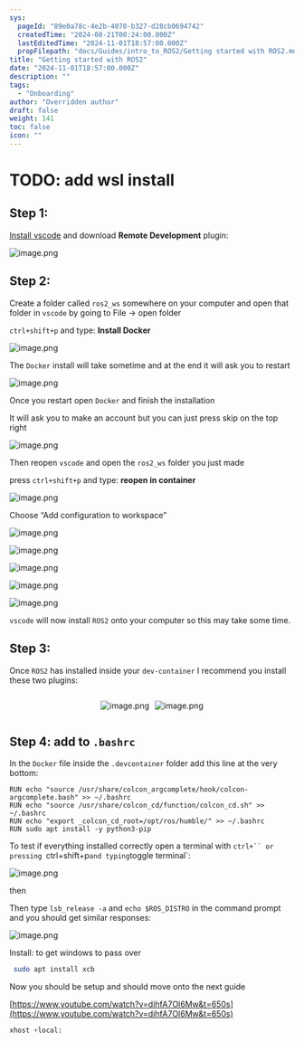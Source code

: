 ```yaml
---
sys:
  pageId: "89e0a78c-4e2b-4070-b327-d28cb0694742"
  createdTime: "2024-08-21T00:24:00.000Z"
  lastEditedTime: "2024-11-01T18:57:00.000Z"
  propFilepath: "docs/Guides/intro_to_ROS2/Getting started with ROS2.md"
title: "Getting started with ROS2"
date: "2024-11-01T18:57:00.000Z"
description: ""
tags:
  - "Onboarding"
author: "Overridden author"
draft: false
weight: 141
toc: false
icon: ""
---
```


# TODO: add wsl install

## Step 1:

[Install vscode](https://code.visualstudio.com/download) and download **Remote Development** plugin:

![image.png](https://prod-files-secure.s3.us-west-2.amazonaws.com/d518164a-d88e-44d1-a4ee-3adb3bd8bce0/efb52993-1881-4a40-b95e-6f020334f022/image.png?X-Amz-Algorithm=AWS4-HMAC-SHA256&X-Amz-Content-Sha256=UNSIGNED-PAYLOAD&X-Amz-Credential=ASIAZI2LB466QL2C7X3R%2F20250415%2Fus-west-2%2Fs3%2Faws4_request&X-Amz-Date=20250415T081225Z&X-Amz-Expires=3600&X-Amz-Security-Token=IQoJb3JpZ2luX2VjEKD%2F%2F%2F%2F%2F%2F%2F%2F%2F%2FwEaCXVzLXdlc3QtMiJGMEQCIEpuar2yrxCO6mvdm%2BBo%2FNLDZte5T0pg%2FOxfpncDYew2AiBl4DStPAR0JjipdXPxwXWvDqBFjKy5z%2FN1ou4hZeo59Sr%2FAwgpEAAaDDYzNzQyMzE4MzgwNSIM56MKrgxmFFemnpk0KtwDc%2BLfJo3FhlgflCe1deRjwepPcnWmHwRBJevRcKbTA8weikNhlMcPOVFXd3TbduO5tkl%2FXaKfzIkfkvJxOOwEcySj%2F%2B9NU6R6vIaRat%2BWHMIyqkKGy5lUf4LD4S%2Bp2C5emIK4x51%2BO79eAcA8pD68oFo6D4p3JDMg77mGc0V4VFaKRu4LLRD4Jxlc8%2B9QIyIP8K%2Bm8GA5n%2B8uaYV2kja64QbNCUsZ4Db0nyxSZM3b%2Fe1E0fdb90YLfBMjtwoxFdECcsEDgpOrJ%2FsY2Bv%2FBB7GtPf7S8Cu4lM%2Bxrd945OL4kTFU%2FgtiLtP9jtkrrAJHUdNv6m%2FWMdD9LnefkKpHV5ObSEyHmFy6c6njwF6NVqYhU7sTRIncKa899iUx%2FnqMNmMFjbdwBi7z9HFLfcP5M%2Bik2KslBlZvJ8YtR8Om5nRteEX5BmvczyAN6x4JLAnNd4T1Tf6jdYqPbYj23CUkjJL9ocY3eVjiVnXVHakRKv2%2F%2BZmU6LCoY3k%2FUysjs54dhG%2BysypOhW%2B%2FwrXx6Gh5OhjdE6cJXZNTcG6aDFWR3piwEhyS1ZaUFGEDYPQs4N6u9tb4nKIBwmiRW%2BMtTgOEnsHgS6j6Q6nUIlMsWyte4kwTv%2BAYm4ZR55SBxBpT5gwgpv4vwY6pgEVofvUUFSRbXaWAkhu1zMc3HsmGAEhYQtf38NhthPJEuVZ1IQlnwbO6q2uTrBZFQipb3hTzHSngAvwuSbt7473HxUzJ6S5QymL%2FlhKG9sHAGO2hl06%2BO4%2Bwhydh2hRZLjLxOPkpWdoSBayNeZjooOjziWVFRi1n%2FA4P2lwPXvZSaw9Ohfbv8lEePmXADa8XgPVoy0XsNcvxfYD1D5m0ZpElhQHYNfD&X-Amz-Signature=06aa4b1940c4e53c1eb5aa91e384aa57f8739132d8fd161ee7692eb9d9e296ca&X-Amz-SignedHeaders=host&x-id=GetObject)

## Step 2:

Create a folder called `ros2_ws` somewhere on your computer and open that folder in `vscode` by going to File → open folder 

`ctrl+shift+p` and type: **Install Docker**

![image.png](https://prod-files-secure.s3.us-west-2.amazonaws.com/d518164a-d88e-44d1-a4ee-3adb3bd8bce0/2269dc0e-1cd5-47ff-bceb-c04ad9b2eab0/image.png?X-Amz-Algorithm=AWS4-HMAC-SHA256&X-Amz-Content-Sha256=UNSIGNED-PAYLOAD&X-Amz-Credential=ASIAZI2LB466QL2C7X3R%2F20250415%2Fus-west-2%2Fs3%2Faws4_request&X-Amz-Date=20250415T081225Z&X-Amz-Expires=3600&X-Amz-Security-Token=IQoJb3JpZ2luX2VjEKD%2F%2F%2F%2F%2F%2F%2F%2F%2F%2FwEaCXVzLXdlc3QtMiJGMEQCIEpuar2yrxCO6mvdm%2BBo%2FNLDZte5T0pg%2FOxfpncDYew2AiBl4DStPAR0JjipdXPxwXWvDqBFjKy5z%2FN1ou4hZeo59Sr%2FAwgpEAAaDDYzNzQyMzE4MzgwNSIM56MKrgxmFFemnpk0KtwDc%2BLfJo3FhlgflCe1deRjwepPcnWmHwRBJevRcKbTA8weikNhlMcPOVFXd3TbduO5tkl%2FXaKfzIkfkvJxOOwEcySj%2F%2B9NU6R6vIaRat%2BWHMIyqkKGy5lUf4LD4S%2Bp2C5emIK4x51%2BO79eAcA8pD68oFo6D4p3JDMg77mGc0V4VFaKRu4LLRD4Jxlc8%2B9QIyIP8K%2Bm8GA5n%2B8uaYV2kja64QbNCUsZ4Db0nyxSZM3b%2Fe1E0fdb90YLfBMjtwoxFdECcsEDgpOrJ%2FsY2Bv%2FBB7GtPf7S8Cu4lM%2Bxrd945OL4kTFU%2FgtiLtP9jtkrrAJHUdNv6m%2FWMdD9LnefkKpHV5ObSEyHmFy6c6njwF6NVqYhU7sTRIncKa899iUx%2FnqMNmMFjbdwBi7z9HFLfcP5M%2Bik2KslBlZvJ8YtR8Om5nRteEX5BmvczyAN6x4JLAnNd4T1Tf6jdYqPbYj23CUkjJL9ocY3eVjiVnXVHakRKv2%2F%2BZmU6LCoY3k%2FUysjs54dhG%2BysypOhW%2B%2FwrXx6Gh5OhjdE6cJXZNTcG6aDFWR3piwEhyS1ZaUFGEDYPQs4N6u9tb4nKIBwmiRW%2BMtTgOEnsHgS6j6Q6nUIlMsWyte4kwTv%2BAYm4ZR55SBxBpT5gwgpv4vwY6pgEVofvUUFSRbXaWAkhu1zMc3HsmGAEhYQtf38NhthPJEuVZ1IQlnwbO6q2uTrBZFQipb3hTzHSngAvwuSbt7473HxUzJ6S5QymL%2FlhKG9sHAGO2hl06%2BO4%2Bwhydh2hRZLjLxOPkpWdoSBayNeZjooOjziWVFRi1n%2FA4P2lwPXvZSaw9Ohfbv8lEePmXADa8XgPVoy0XsNcvxfYD1D5m0ZpElhQHYNfD&X-Amz-Signature=dd58cf0be922d5c60b56d0f6ea14b3e3fa3fe10f599d9108b098d5e8594014cf&X-Amz-SignedHeaders=host&x-id=GetObject)

The `Docker` install will take sometime and at the end it will ask you to restart

![image.png](https://prod-files-secure.s3.us-west-2.amazonaws.com/d518164a-d88e-44d1-a4ee-3adb3bd8bce0/ed233f78-be33-4b1f-b89c-9c346c0e961e/image.png?X-Amz-Algorithm=AWS4-HMAC-SHA256&X-Amz-Content-Sha256=UNSIGNED-PAYLOAD&X-Amz-Credential=ASIAZI2LB466QL2C7X3R%2F20250415%2Fus-west-2%2Fs3%2Faws4_request&X-Amz-Date=20250415T081225Z&X-Amz-Expires=3600&X-Amz-Security-Token=IQoJb3JpZ2luX2VjEKD%2F%2F%2F%2F%2F%2F%2F%2F%2F%2FwEaCXVzLXdlc3QtMiJGMEQCIEpuar2yrxCO6mvdm%2BBo%2FNLDZte5T0pg%2FOxfpncDYew2AiBl4DStPAR0JjipdXPxwXWvDqBFjKy5z%2FN1ou4hZeo59Sr%2FAwgpEAAaDDYzNzQyMzE4MzgwNSIM56MKrgxmFFemnpk0KtwDc%2BLfJo3FhlgflCe1deRjwepPcnWmHwRBJevRcKbTA8weikNhlMcPOVFXd3TbduO5tkl%2FXaKfzIkfkvJxOOwEcySj%2F%2B9NU6R6vIaRat%2BWHMIyqkKGy5lUf4LD4S%2Bp2C5emIK4x51%2BO79eAcA8pD68oFo6D4p3JDMg77mGc0V4VFaKRu4LLRD4Jxlc8%2B9QIyIP8K%2Bm8GA5n%2B8uaYV2kja64QbNCUsZ4Db0nyxSZM3b%2Fe1E0fdb90YLfBMjtwoxFdECcsEDgpOrJ%2FsY2Bv%2FBB7GtPf7S8Cu4lM%2Bxrd945OL4kTFU%2FgtiLtP9jtkrrAJHUdNv6m%2FWMdD9LnefkKpHV5ObSEyHmFy6c6njwF6NVqYhU7sTRIncKa899iUx%2FnqMNmMFjbdwBi7z9HFLfcP5M%2Bik2KslBlZvJ8YtR8Om5nRteEX5BmvczyAN6x4JLAnNd4T1Tf6jdYqPbYj23CUkjJL9ocY3eVjiVnXVHakRKv2%2F%2BZmU6LCoY3k%2FUysjs54dhG%2BysypOhW%2B%2FwrXx6Gh5OhjdE6cJXZNTcG6aDFWR3piwEhyS1ZaUFGEDYPQs4N6u9tb4nKIBwmiRW%2BMtTgOEnsHgS6j6Q6nUIlMsWyte4kwTv%2BAYm4ZR55SBxBpT5gwgpv4vwY6pgEVofvUUFSRbXaWAkhu1zMc3HsmGAEhYQtf38NhthPJEuVZ1IQlnwbO6q2uTrBZFQipb3hTzHSngAvwuSbt7473HxUzJ6S5QymL%2FlhKG9sHAGO2hl06%2BO4%2Bwhydh2hRZLjLxOPkpWdoSBayNeZjooOjziWVFRi1n%2FA4P2lwPXvZSaw9Ohfbv8lEePmXADa8XgPVoy0XsNcvxfYD1D5m0ZpElhQHYNfD&X-Amz-Signature=9ea638bbf15dc98ca9778e8ddd652adc6b3fa7ccb14a9d4d19fd0ccb1434193e&X-Amz-SignedHeaders=host&x-id=GetObject)

Once you restart open `Docker` and finish the installation

It will ask you to make an account but you can just press skip on the top right

![image.png](https://prod-files-secure.s3.us-west-2.amazonaws.com/d518164a-d88e-44d1-a4ee-3adb3bd8bce0/21010ad9-1659-4fd9-9f59-9932a09b2a3d/image.png?X-Amz-Algorithm=AWS4-HMAC-SHA256&X-Amz-Content-Sha256=UNSIGNED-PAYLOAD&X-Amz-Credential=ASIAZI2LB466QL2C7X3R%2F20250415%2Fus-west-2%2Fs3%2Faws4_request&X-Amz-Date=20250415T081225Z&X-Amz-Expires=3600&X-Amz-Security-Token=IQoJb3JpZ2luX2VjEKD%2F%2F%2F%2F%2F%2F%2F%2F%2F%2FwEaCXVzLXdlc3QtMiJGMEQCIEpuar2yrxCO6mvdm%2BBo%2FNLDZte5T0pg%2FOxfpncDYew2AiBl4DStPAR0JjipdXPxwXWvDqBFjKy5z%2FN1ou4hZeo59Sr%2FAwgpEAAaDDYzNzQyMzE4MzgwNSIM56MKrgxmFFemnpk0KtwDc%2BLfJo3FhlgflCe1deRjwepPcnWmHwRBJevRcKbTA8weikNhlMcPOVFXd3TbduO5tkl%2FXaKfzIkfkvJxOOwEcySj%2F%2B9NU6R6vIaRat%2BWHMIyqkKGy5lUf4LD4S%2Bp2C5emIK4x51%2BO79eAcA8pD68oFo6D4p3JDMg77mGc0V4VFaKRu4LLRD4Jxlc8%2B9QIyIP8K%2Bm8GA5n%2B8uaYV2kja64QbNCUsZ4Db0nyxSZM3b%2Fe1E0fdb90YLfBMjtwoxFdECcsEDgpOrJ%2FsY2Bv%2FBB7GtPf7S8Cu4lM%2Bxrd945OL4kTFU%2FgtiLtP9jtkrrAJHUdNv6m%2FWMdD9LnefkKpHV5ObSEyHmFy6c6njwF6NVqYhU7sTRIncKa899iUx%2FnqMNmMFjbdwBi7z9HFLfcP5M%2Bik2KslBlZvJ8YtR8Om5nRteEX5BmvczyAN6x4JLAnNd4T1Tf6jdYqPbYj23CUkjJL9ocY3eVjiVnXVHakRKv2%2F%2BZmU6LCoY3k%2FUysjs54dhG%2BysypOhW%2B%2FwrXx6Gh5OhjdE6cJXZNTcG6aDFWR3piwEhyS1ZaUFGEDYPQs4N6u9tb4nKIBwmiRW%2BMtTgOEnsHgS6j6Q6nUIlMsWyte4kwTv%2BAYm4ZR55SBxBpT5gwgpv4vwY6pgEVofvUUFSRbXaWAkhu1zMc3HsmGAEhYQtf38NhthPJEuVZ1IQlnwbO6q2uTrBZFQipb3hTzHSngAvwuSbt7473HxUzJ6S5QymL%2FlhKG9sHAGO2hl06%2BO4%2Bwhydh2hRZLjLxOPkpWdoSBayNeZjooOjziWVFRi1n%2FA4P2lwPXvZSaw9Ohfbv8lEePmXADa8XgPVoy0XsNcvxfYD1D5m0ZpElhQHYNfD&X-Amz-Signature=05eee57aed47a756fa0f33d61a7cf0126e93d66c2443963e3aa1505483c166a2&X-Amz-SignedHeaders=host&x-id=GetObject)

Then reopen `vscode` and open the `ros2_ws` folder you just made

press `ctrl+shift+p` and type: **reopen in container**

![image.png](https://prod-files-secure.s3.us-west-2.amazonaws.com/d518164a-d88e-44d1-a4ee-3adb3bd8bce0/4e93b8c2-41ad-488c-8095-c74205196118/image.png?X-Amz-Algorithm=AWS4-HMAC-SHA256&X-Amz-Content-Sha256=UNSIGNED-PAYLOAD&X-Amz-Credential=ASIAZI2LB466QL2C7X3R%2F20250415%2Fus-west-2%2Fs3%2Faws4_request&X-Amz-Date=20250415T081225Z&X-Amz-Expires=3600&X-Amz-Security-Token=IQoJb3JpZ2luX2VjEKD%2F%2F%2F%2F%2F%2F%2F%2F%2F%2FwEaCXVzLXdlc3QtMiJGMEQCIEpuar2yrxCO6mvdm%2BBo%2FNLDZte5T0pg%2FOxfpncDYew2AiBl4DStPAR0JjipdXPxwXWvDqBFjKy5z%2FN1ou4hZeo59Sr%2FAwgpEAAaDDYzNzQyMzE4MzgwNSIM56MKrgxmFFemnpk0KtwDc%2BLfJo3FhlgflCe1deRjwepPcnWmHwRBJevRcKbTA8weikNhlMcPOVFXd3TbduO5tkl%2FXaKfzIkfkvJxOOwEcySj%2F%2B9NU6R6vIaRat%2BWHMIyqkKGy5lUf4LD4S%2Bp2C5emIK4x51%2BO79eAcA8pD68oFo6D4p3JDMg77mGc0V4VFaKRu4LLRD4Jxlc8%2B9QIyIP8K%2Bm8GA5n%2B8uaYV2kja64QbNCUsZ4Db0nyxSZM3b%2Fe1E0fdb90YLfBMjtwoxFdECcsEDgpOrJ%2FsY2Bv%2FBB7GtPf7S8Cu4lM%2Bxrd945OL4kTFU%2FgtiLtP9jtkrrAJHUdNv6m%2FWMdD9LnefkKpHV5ObSEyHmFy6c6njwF6NVqYhU7sTRIncKa899iUx%2FnqMNmMFjbdwBi7z9HFLfcP5M%2Bik2KslBlZvJ8YtR8Om5nRteEX5BmvczyAN6x4JLAnNd4T1Tf6jdYqPbYj23CUkjJL9ocY3eVjiVnXVHakRKv2%2F%2BZmU6LCoY3k%2FUysjs54dhG%2BysypOhW%2B%2FwrXx6Gh5OhjdE6cJXZNTcG6aDFWR3piwEhyS1ZaUFGEDYPQs4N6u9tb4nKIBwmiRW%2BMtTgOEnsHgS6j6Q6nUIlMsWyte4kwTv%2BAYm4ZR55SBxBpT5gwgpv4vwY6pgEVofvUUFSRbXaWAkhu1zMc3HsmGAEhYQtf38NhthPJEuVZ1IQlnwbO6q2uTrBZFQipb3hTzHSngAvwuSbt7473HxUzJ6S5QymL%2FlhKG9sHAGO2hl06%2BO4%2Bwhydh2hRZLjLxOPkpWdoSBayNeZjooOjziWVFRi1n%2FA4P2lwPXvZSaw9Ohfbv8lEePmXADa8XgPVoy0XsNcvxfYD1D5m0ZpElhQHYNfD&X-Amz-Signature=230556b728f74250d286be2ffc8880c4c6ed839e2d301a44520ef384094f8e7d&X-Amz-SignedHeaders=host&x-id=GetObject)

Choose “Add configuration to workspace”

![image.png](https://prod-files-secure.s3.us-west-2.amazonaws.com/d518164a-d88e-44d1-a4ee-3adb3bd8bce0/9560b282-5060-4989-ba37-97e7b2c22476/image.png?X-Amz-Algorithm=AWS4-HMAC-SHA256&X-Amz-Content-Sha256=UNSIGNED-PAYLOAD&X-Amz-Credential=ASIAZI2LB466QL2C7X3R%2F20250415%2Fus-west-2%2Fs3%2Faws4_request&X-Amz-Date=20250415T081225Z&X-Amz-Expires=3600&X-Amz-Security-Token=IQoJb3JpZ2luX2VjEKD%2F%2F%2F%2F%2F%2F%2F%2F%2F%2FwEaCXVzLXdlc3QtMiJGMEQCIEpuar2yrxCO6mvdm%2BBo%2FNLDZte5T0pg%2FOxfpncDYew2AiBl4DStPAR0JjipdXPxwXWvDqBFjKy5z%2FN1ou4hZeo59Sr%2FAwgpEAAaDDYzNzQyMzE4MzgwNSIM56MKrgxmFFemnpk0KtwDc%2BLfJo3FhlgflCe1deRjwepPcnWmHwRBJevRcKbTA8weikNhlMcPOVFXd3TbduO5tkl%2FXaKfzIkfkvJxOOwEcySj%2F%2B9NU6R6vIaRat%2BWHMIyqkKGy5lUf4LD4S%2Bp2C5emIK4x51%2BO79eAcA8pD68oFo6D4p3JDMg77mGc0V4VFaKRu4LLRD4Jxlc8%2B9QIyIP8K%2Bm8GA5n%2B8uaYV2kja64QbNCUsZ4Db0nyxSZM3b%2Fe1E0fdb90YLfBMjtwoxFdECcsEDgpOrJ%2FsY2Bv%2FBB7GtPf7S8Cu4lM%2Bxrd945OL4kTFU%2FgtiLtP9jtkrrAJHUdNv6m%2FWMdD9LnefkKpHV5ObSEyHmFy6c6njwF6NVqYhU7sTRIncKa899iUx%2FnqMNmMFjbdwBi7z9HFLfcP5M%2Bik2KslBlZvJ8YtR8Om5nRteEX5BmvczyAN6x4JLAnNd4T1Tf6jdYqPbYj23CUkjJL9ocY3eVjiVnXVHakRKv2%2F%2BZmU6LCoY3k%2FUysjs54dhG%2BysypOhW%2B%2FwrXx6Gh5OhjdE6cJXZNTcG6aDFWR3piwEhyS1ZaUFGEDYPQs4N6u9tb4nKIBwmiRW%2BMtTgOEnsHgS6j6Q6nUIlMsWyte4kwTv%2BAYm4ZR55SBxBpT5gwgpv4vwY6pgEVofvUUFSRbXaWAkhu1zMc3HsmGAEhYQtf38NhthPJEuVZ1IQlnwbO6q2uTrBZFQipb3hTzHSngAvwuSbt7473HxUzJ6S5QymL%2FlhKG9sHAGO2hl06%2BO4%2Bwhydh2hRZLjLxOPkpWdoSBayNeZjooOjziWVFRi1n%2FA4P2lwPXvZSaw9Ohfbv8lEePmXADa8XgPVoy0XsNcvxfYD1D5m0ZpElhQHYNfD&X-Amz-Signature=4d36a395ca61b6561b53077a6c7e175fec4ed5c58a78f9b56db393549415e249&X-Amz-SignedHeaders=host&x-id=GetObject)

![image.png](https://prod-files-secure.s3.us-west-2.amazonaws.com/d518164a-d88e-44d1-a4ee-3adb3bd8bce0/2ee63f81-886b-48e8-a553-dc6e5eac99e4/image.png?X-Amz-Algorithm=AWS4-HMAC-SHA256&X-Amz-Content-Sha256=UNSIGNED-PAYLOAD&X-Amz-Credential=ASIAZI2LB466QL2C7X3R%2F20250415%2Fus-west-2%2Fs3%2Faws4_request&X-Amz-Date=20250415T081225Z&X-Amz-Expires=3600&X-Amz-Security-Token=IQoJb3JpZ2luX2VjEKD%2F%2F%2F%2F%2F%2F%2F%2F%2F%2FwEaCXVzLXdlc3QtMiJGMEQCIEpuar2yrxCO6mvdm%2BBo%2FNLDZte5T0pg%2FOxfpncDYew2AiBl4DStPAR0JjipdXPxwXWvDqBFjKy5z%2FN1ou4hZeo59Sr%2FAwgpEAAaDDYzNzQyMzE4MzgwNSIM56MKrgxmFFemnpk0KtwDc%2BLfJo3FhlgflCe1deRjwepPcnWmHwRBJevRcKbTA8weikNhlMcPOVFXd3TbduO5tkl%2FXaKfzIkfkvJxOOwEcySj%2F%2B9NU6R6vIaRat%2BWHMIyqkKGy5lUf4LD4S%2Bp2C5emIK4x51%2BO79eAcA8pD68oFo6D4p3JDMg77mGc0V4VFaKRu4LLRD4Jxlc8%2B9QIyIP8K%2Bm8GA5n%2B8uaYV2kja64QbNCUsZ4Db0nyxSZM3b%2Fe1E0fdb90YLfBMjtwoxFdECcsEDgpOrJ%2FsY2Bv%2FBB7GtPf7S8Cu4lM%2Bxrd945OL4kTFU%2FgtiLtP9jtkrrAJHUdNv6m%2FWMdD9LnefkKpHV5ObSEyHmFy6c6njwF6NVqYhU7sTRIncKa899iUx%2FnqMNmMFjbdwBi7z9HFLfcP5M%2Bik2KslBlZvJ8YtR8Om5nRteEX5BmvczyAN6x4JLAnNd4T1Tf6jdYqPbYj23CUkjJL9ocY3eVjiVnXVHakRKv2%2F%2BZmU6LCoY3k%2FUysjs54dhG%2BysypOhW%2B%2FwrXx6Gh5OhjdE6cJXZNTcG6aDFWR3piwEhyS1ZaUFGEDYPQs4N6u9tb4nKIBwmiRW%2BMtTgOEnsHgS6j6Q6nUIlMsWyte4kwTv%2BAYm4ZR55SBxBpT5gwgpv4vwY6pgEVofvUUFSRbXaWAkhu1zMc3HsmGAEhYQtf38NhthPJEuVZ1IQlnwbO6q2uTrBZFQipb3hTzHSngAvwuSbt7473HxUzJ6S5QymL%2FlhKG9sHAGO2hl06%2BO4%2Bwhydh2hRZLjLxOPkpWdoSBayNeZjooOjziWVFRi1n%2FA4P2lwPXvZSaw9Ohfbv8lEePmXADa8XgPVoy0XsNcvxfYD1D5m0ZpElhQHYNfD&X-Amz-Signature=709164a4d558f46a691cb97d2f5c5441daf045ce00e6385ab2fe1cdce3cc4397&X-Amz-SignedHeaders=host&x-id=GetObject)

![image.png](https://prod-files-secure.s3.us-west-2.amazonaws.com/d518164a-d88e-44d1-a4ee-3adb3bd8bce0/ae1580b2-b048-407e-aed9-b584224a7a04/image.png?X-Amz-Algorithm=AWS4-HMAC-SHA256&X-Amz-Content-Sha256=UNSIGNED-PAYLOAD&X-Amz-Credential=ASIAZI2LB466QL2C7X3R%2F20250415%2Fus-west-2%2Fs3%2Faws4_request&X-Amz-Date=20250415T081225Z&X-Amz-Expires=3600&X-Amz-Security-Token=IQoJb3JpZ2luX2VjEKD%2F%2F%2F%2F%2F%2F%2F%2F%2F%2FwEaCXVzLXdlc3QtMiJGMEQCIEpuar2yrxCO6mvdm%2BBo%2FNLDZte5T0pg%2FOxfpncDYew2AiBl4DStPAR0JjipdXPxwXWvDqBFjKy5z%2FN1ou4hZeo59Sr%2FAwgpEAAaDDYzNzQyMzE4MzgwNSIM56MKrgxmFFemnpk0KtwDc%2BLfJo3FhlgflCe1deRjwepPcnWmHwRBJevRcKbTA8weikNhlMcPOVFXd3TbduO5tkl%2FXaKfzIkfkvJxOOwEcySj%2F%2B9NU6R6vIaRat%2BWHMIyqkKGy5lUf4LD4S%2Bp2C5emIK4x51%2BO79eAcA8pD68oFo6D4p3JDMg77mGc0V4VFaKRu4LLRD4Jxlc8%2B9QIyIP8K%2Bm8GA5n%2B8uaYV2kja64QbNCUsZ4Db0nyxSZM3b%2Fe1E0fdb90YLfBMjtwoxFdECcsEDgpOrJ%2FsY2Bv%2FBB7GtPf7S8Cu4lM%2Bxrd945OL4kTFU%2FgtiLtP9jtkrrAJHUdNv6m%2FWMdD9LnefkKpHV5ObSEyHmFy6c6njwF6NVqYhU7sTRIncKa899iUx%2FnqMNmMFjbdwBi7z9HFLfcP5M%2Bik2KslBlZvJ8YtR8Om5nRteEX5BmvczyAN6x4JLAnNd4T1Tf6jdYqPbYj23CUkjJL9ocY3eVjiVnXVHakRKv2%2F%2BZmU6LCoY3k%2FUysjs54dhG%2BysypOhW%2B%2FwrXx6Gh5OhjdE6cJXZNTcG6aDFWR3piwEhyS1ZaUFGEDYPQs4N6u9tb4nKIBwmiRW%2BMtTgOEnsHgS6j6Q6nUIlMsWyte4kwTv%2BAYm4ZR55SBxBpT5gwgpv4vwY6pgEVofvUUFSRbXaWAkhu1zMc3HsmGAEhYQtf38NhthPJEuVZ1IQlnwbO6q2uTrBZFQipb3hTzHSngAvwuSbt7473HxUzJ6S5QymL%2FlhKG9sHAGO2hl06%2BO4%2Bwhydh2hRZLjLxOPkpWdoSBayNeZjooOjziWVFRi1n%2FA4P2lwPXvZSaw9Ohfbv8lEePmXADa8XgPVoy0XsNcvxfYD1D5m0ZpElhQHYNfD&X-Amz-Signature=6baaf8f633139cf331ce8b7abbf3489a55ab56dd400b4985367bcb0aa3ffb9e1&X-Amz-SignedHeaders=host&x-id=GetObject)

![image.png](https://prod-files-secure.s3.us-west-2.amazonaws.com/d518164a-d88e-44d1-a4ee-3adb3bd8bce0/53255b28-f75e-430f-b9e3-c0ac8577e42b/image.png?X-Amz-Algorithm=AWS4-HMAC-SHA256&X-Amz-Content-Sha256=UNSIGNED-PAYLOAD&X-Amz-Credential=ASIAZI2LB466QL2C7X3R%2F20250415%2Fus-west-2%2Fs3%2Faws4_request&X-Amz-Date=20250415T081225Z&X-Amz-Expires=3600&X-Amz-Security-Token=IQoJb3JpZ2luX2VjEKD%2F%2F%2F%2F%2F%2F%2F%2F%2F%2FwEaCXVzLXdlc3QtMiJGMEQCIEpuar2yrxCO6mvdm%2BBo%2FNLDZte5T0pg%2FOxfpncDYew2AiBl4DStPAR0JjipdXPxwXWvDqBFjKy5z%2FN1ou4hZeo59Sr%2FAwgpEAAaDDYzNzQyMzE4MzgwNSIM56MKrgxmFFemnpk0KtwDc%2BLfJo3FhlgflCe1deRjwepPcnWmHwRBJevRcKbTA8weikNhlMcPOVFXd3TbduO5tkl%2FXaKfzIkfkvJxOOwEcySj%2F%2B9NU6R6vIaRat%2BWHMIyqkKGy5lUf4LD4S%2Bp2C5emIK4x51%2BO79eAcA8pD68oFo6D4p3JDMg77mGc0V4VFaKRu4LLRD4Jxlc8%2B9QIyIP8K%2Bm8GA5n%2B8uaYV2kja64QbNCUsZ4Db0nyxSZM3b%2Fe1E0fdb90YLfBMjtwoxFdECcsEDgpOrJ%2FsY2Bv%2FBB7GtPf7S8Cu4lM%2Bxrd945OL4kTFU%2FgtiLtP9jtkrrAJHUdNv6m%2FWMdD9LnefkKpHV5ObSEyHmFy6c6njwF6NVqYhU7sTRIncKa899iUx%2FnqMNmMFjbdwBi7z9HFLfcP5M%2Bik2KslBlZvJ8YtR8Om5nRteEX5BmvczyAN6x4JLAnNd4T1Tf6jdYqPbYj23CUkjJL9ocY3eVjiVnXVHakRKv2%2F%2BZmU6LCoY3k%2FUysjs54dhG%2BysypOhW%2B%2FwrXx6Gh5OhjdE6cJXZNTcG6aDFWR3piwEhyS1ZaUFGEDYPQs4N6u9tb4nKIBwmiRW%2BMtTgOEnsHgS6j6Q6nUIlMsWyte4kwTv%2BAYm4ZR55SBxBpT5gwgpv4vwY6pgEVofvUUFSRbXaWAkhu1zMc3HsmGAEhYQtf38NhthPJEuVZ1IQlnwbO6q2uTrBZFQipb3hTzHSngAvwuSbt7473HxUzJ6S5QymL%2FlhKG9sHAGO2hl06%2BO4%2Bwhydh2hRZLjLxOPkpWdoSBayNeZjooOjziWVFRi1n%2FA4P2lwPXvZSaw9Ohfbv8lEePmXADa8XgPVoy0XsNcvxfYD1D5m0ZpElhQHYNfD&X-Amz-Signature=ea1c15995527ed2dcfde0bd0c7baa16c7a186df7d91a98cc42c74726b103755d&X-Amz-SignedHeaders=host&x-id=GetObject)

![image.png](https://prod-files-secure.s3.us-west-2.amazonaws.com/d518164a-d88e-44d1-a4ee-3adb3bd8bce0/7c562767-5af9-4ffb-97d1-327bcdf4ee00/image.png?X-Amz-Algorithm=AWS4-HMAC-SHA256&X-Amz-Content-Sha256=UNSIGNED-PAYLOAD&X-Amz-Credential=ASIAZI2LB466QL2C7X3R%2F20250415%2Fus-west-2%2Fs3%2Faws4_request&X-Amz-Date=20250415T081225Z&X-Amz-Expires=3600&X-Amz-Security-Token=IQoJb3JpZ2luX2VjEKD%2F%2F%2F%2F%2F%2F%2F%2F%2F%2FwEaCXVzLXdlc3QtMiJGMEQCIEpuar2yrxCO6mvdm%2BBo%2FNLDZte5T0pg%2FOxfpncDYew2AiBl4DStPAR0JjipdXPxwXWvDqBFjKy5z%2FN1ou4hZeo59Sr%2FAwgpEAAaDDYzNzQyMzE4MzgwNSIM56MKrgxmFFemnpk0KtwDc%2BLfJo3FhlgflCe1deRjwepPcnWmHwRBJevRcKbTA8weikNhlMcPOVFXd3TbduO5tkl%2FXaKfzIkfkvJxOOwEcySj%2F%2B9NU6R6vIaRat%2BWHMIyqkKGy5lUf4LD4S%2Bp2C5emIK4x51%2BO79eAcA8pD68oFo6D4p3JDMg77mGc0V4VFaKRu4LLRD4Jxlc8%2B9QIyIP8K%2Bm8GA5n%2B8uaYV2kja64QbNCUsZ4Db0nyxSZM3b%2Fe1E0fdb90YLfBMjtwoxFdECcsEDgpOrJ%2FsY2Bv%2FBB7GtPf7S8Cu4lM%2Bxrd945OL4kTFU%2FgtiLtP9jtkrrAJHUdNv6m%2FWMdD9LnefkKpHV5ObSEyHmFy6c6njwF6NVqYhU7sTRIncKa899iUx%2FnqMNmMFjbdwBi7z9HFLfcP5M%2Bik2KslBlZvJ8YtR8Om5nRteEX5BmvczyAN6x4JLAnNd4T1Tf6jdYqPbYj23CUkjJL9ocY3eVjiVnXVHakRKv2%2F%2BZmU6LCoY3k%2FUysjs54dhG%2BysypOhW%2B%2FwrXx6Gh5OhjdE6cJXZNTcG6aDFWR3piwEhyS1ZaUFGEDYPQs4N6u9tb4nKIBwmiRW%2BMtTgOEnsHgS6j6Q6nUIlMsWyte4kwTv%2BAYm4ZR55SBxBpT5gwgpv4vwY6pgEVofvUUFSRbXaWAkhu1zMc3HsmGAEhYQtf38NhthPJEuVZ1IQlnwbO6q2uTrBZFQipb3hTzHSngAvwuSbt7473HxUzJ6S5QymL%2FlhKG9sHAGO2hl06%2BO4%2Bwhydh2hRZLjLxOPkpWdoSBayNeZjooOjziWVFRi1n%2FA4P2lwPXvZSaw9Ohfbv8lEePmXADa8XgPVoy0XsNcvxfYD1D5m0ZpElhQHYNfD&X-Amz-Signature=1519d390bf0d6a2f9032e9cebc44da6aed96f67d2f9228bfa1a5a58990caa4b2&X-Amz-SignedHeaders=host&x-id=GetObject)

`vscode` will now install `ROS2` onto your computer so this may take some time.

## Step 3:

Once `ROS2` has installed inside your `dev-container` I recommend you install these two plugins:

<div style="display: flex;flex-direction: row; column-gap:10px; max-width: 630px;justify-content: center;">
<div>

![image.png](https://prod-files-secure.s3.us-west-2.amazonaws.com/d518164a-d88e-44d1-a4ee-3adb3bd8bce0/3fc3d550-5a54-4ba1-ba6b-faa01cdb7369/image.png?X-Amz-Algorithm=AWS4-HMAC-SHA256&X-Amz-Content-Sha256=UNSIGNED-PAYLOAD&X-Amz-Credential=ASIAZI2LB466RCO6ZTSV%2F20250415%2Fus-west-2%2Fs3%2Faws4_request&X-Amz-Date=20250415T081232Z&X-Amz-Expires=3600&X-Amz-Security-Token=IQoJb3JpZ2luX2VjEKD%2F%2F%2F%2F%2F%2F%2F%2F%2F%2FwEaCXVzLXdlc3QtMiJGMEQCIEmIX1ZCu%2FP5aJVN%2BkaQAKZzdvwGSKW4YJ1c2%2BU%2FEyHqAiB1JbUi%2BTRS99IfkJBrNFVleu5IG0SH0DwjiGdg3xHZGyr%2FAwgpEAAaDDYzNzQyMzE4MzgwNSIMyHdaJpmsCwB622%2BjKtwDbINPcfn8UToF7FrfObkRjyFqR5UYhgTBi3%2FrInnQYaXM6no%2BAecc9yGlH8M9b%2BfHukC4YyoEyWy27NWiInEXazgG2F5EYKZobP7Z8m8p3dTidY6xo2nZJT25V7SYIeqi1JaRho0kQhA9Gc0AuLipXauTDHWgyJWW4NPiGr5NVUq6oDCYx4fnLHymwAXFPp15XcmuHxbnOHknVOi2GcBTf%2B3DeyvBAbmbIt8jhHsdTsepgtOY1PfWuanH2eBMa0cTEW3xhOeUG5GV4WHfIp27xUf6%2F%2BGeUYjDMh77WOmBZXGsIcS3i7MumuKi3p99STmogxXP7XmiqseD2zbeTnvcp91WbJ98AjSxer%2BhapA6SzLzL2RKut%2FwlR1gNORAR64o%2BrQMHkfdyhcSCDPvNiHM4paKTJo4TxVJCmT25t%2BQedKIm0zt9UEYdaBpBxiT1ViyP7rtazFk5RAkUfqqf6nesEhKFHeyzmX1xLWp0sf4YRz6NTeZUs7ZoWlB3wqHjIi54OiU%2BIDqKZW7k8cwzt6u4Q4LsRPsu4K9yTLhnSCzpY%2BTJeI%2BHz%2FUDG%2BwQ%2B7TIi%2BnF2BOAHjzIH2ujBkmmt5zNdDctFGg9psT4iXQXMCK6dt28V7fYq7GIA1CzvMwpZz4vwY6pgEv4ZfRoCB0IPMwhQYpCrASmsTTsFiqJHkyhUByOs2MvjQXX9AHbEJX%2BD%2BcIeIHFHfa9HgEHvqZ6Kyw0GeLnhEIk23dWBUmP1bJTQp7abiZvbtP92OHNKsBxrtwd0sQf9ViCFKZqyzk74kIIkuUZTxcR%2BezuQfALlb0xhisQCZN%2F0N2FdoPyuSTwla9FzLhrXD7xJby2mgSRq9D4pQg2RF8QqxndpRa&X-Amz-Signature=312c52ae144e736e35b0baa92b8952db756dc5fbb9eac09b20f2fc963e649740&X-Amz-SignedHeaders=host&x-id=GetObject)

</div>
<div>

![image.png](https://prod-files-secure.s3.us-west-2.amazonaws.com/d518164a-d88e-44d1-a4ee-3adb3bd8bce0/d994cc66-13c2-4093-a5a3-f84cf4601a82/image.png?X-Amz-Algorithm=AWS4-HMAC-SHA256&X-Amz-Content-Sha256=UNSIGNED-PAYLOAD&X-Amz-Credential=ASIAZI2LB466UNVDNCVW%2F20250415%2Fus-west-2%2Fs3%2Faws4_request&X-Amz-Date=20250415T081233Z&X-Amz-Expires=3600&X-Amz-Security-Token=IQoJb3JpZ2luX2VjEKD%2F%2F%2F%2F%2F%2F%2F%2F%2F%2FwEaCXVzLXdlc3QtMiJHMEUCIQCnkERJsc9X9GZDf2t7yq8ugGLhnitxftXCNKymcxPEDQIge%2FsOdBBbIxwk36nfPq6iZpFFGWPJok%2Fcx9fmAeFt%2BiIq%2FwMIKRAAGgw2Mzc0MjMxODM4MDUiDFAUsCssT9Mv1%2B3MRyrcA7YOV2qLwH74rx7xiq58unLcHD12Jwqtx%2FZdVrKT3X6uRyH08F%2BLh2eYZcYoSYgjaVWV3UzHV9b4xEhypUIHHitCh69awfvcsrsJ%2B8L8tNj3CebmjNHwyn6khA8IadPBzZhbQ%2FO1DhnaEiXrxmRKKzr9CIzTX6Ggwph%2BrMaA9dfLQ7EljSaIE3bofzd75FRYKKx7Fniibp1PiXzn9gPhHNynUF3zs%2B09hD5w6I86xEJJrWRW%2BKQqG1zzA6UwybNpZnDW5eQ%2Fw5ZeCjQnFCxnf4a67SSiHxviZERcjWOvm6A%2BiD0HhLJ1tP%2FObvHCAY%2FUKmsoMRalyaEoWegO7KO7wFXRF%2Bg5iLxOqjLX9eK59qWSTDSzB1qOw6kaplwMrvgVl7Dgb8xuHUVB2jBohzeY1p1Znc%2FYq4JWze8TzoxI2U81KKOhv%2FHF8M6musehPQomlSoVz%2B0cszV803q0IafZZH1YLH9H3p5Dx92Z863%2BZ%2Bfo6uIgRZDrYeCXBMsSXmr%2F4H3YpszXuMZuUeTXx2txNSVlJXDVDlAg%2FsEtjShdjZbSi3bc3sX%2F6XltlnX9M7OChTXaW89m18eQeiEC6zQkzM2g91hUwOOUjoQNK5tlwrRghC4b5QmbB3O3NTI7MKac%2BL8GOqUBA0UqU8RKZ%2BNbK1OYBdpNiNR%2F%2BjiYdxMu9XRjatAKFm6zP5PkF5cYbL7CCnBAQeAKV9shYTpK5PKLP4DVojCDFhMmlqN9H8cbsZwg0RSZya2hT6p43%2Fuof7BHRDGMDOznZltK6%2Fs7WoZE6MAsvctWi9UwvVWkZ682Njq%2BoMQQ37OIHlXrlU0it5debU9nP1Ijkb6MNUiZMphUucxlpI9H7CY7AX71&X-Amz-Signature=41e22115a650c88765d46dd0967f5c6facd9a0284255634e9af1fa364b97912f&X-Amz-SignedHeaders=host&x-id=GetObject)

</div>
</div>

## Step 4: add to `.bashrc`

In the `Docker` file inside the `.devcontainer` folder add this line at the very bottom: 

```docker
RUN echo "source /usr/share/colcon_argcomplete/hook/colcon-argcomplete.bash" >> ~/.bashrc
RUN echo "source /usr/share/colcon_cd/function/colcon_cd.sh" >> ~/.bashrc
RUN echo "export _colcon_cd_root=/opt/ros/humble/" >> ~/.bashrc
RUN sudo apt install -y python3-pip 
```

To test if everything installed correctly open a terminal with `ctrl+`` or pressing `ctrl+shift+p` and typing `toggle terminal`:

![image.png](https://prod-files-secure.s3.us-west-2.amazonaws.com/d518164a-d88e-44d1-a4ee-3adb3bd8bce0/6a4943d8-b04e-4c02-9a58-775f3384d1a5/image.png?X-Amz-Algorithm=AWS4-HMAC-SHA256&X-Amz-Content-Sha256=UNSIGNED-PAYLOAD&X-Amz-Credential=ASIAZI2LB466QL2C7X3R%2F20250415%2Fus-west-2%2Fs3%2Faws4_request&X-Amz-Date=20250415T081225Z&X-Amz-Expires=3600&X-Amz-Security-Token=IQoJb3JpZ2luX2VjEKD%2F%2F%2F%2F%2F%2F%2F%2F%2F%2FwEaCXVzLXdlc3QtMiJGMEQCIEpuar2yrxCO6mvdm%2BBo%2FNLDZte5T0pg%2FOxfpncDYew2AiBl4DStPAR0JjipdXPxwXWvDqBFjKy5z%2FN1ou4hZeo59Sr%2FAwgpEAAaDDYzNzQyMzE4MzgwNSIM56MKrgxmFFemnpk0KtwDc%2BLfJo3FhlgflCe1deRjwepPcnWmHwRBJevRcKbTA8weikNhlMcPOVFXd3TbduO5tkl%2FXaKfzIkfkvJxOOwEcySj%2F%2B9NU6R6vIaRat%2BWHMIyqkKGy5lUf4LD4S%2Bp2C5emIK4x51%2BO79eAcA8pD68oFo6D4p3JDMg77mGc0V4VFaKRu4LLRD4Jxlc8%2B9QIyIP8K%2Bm8GA5n%2B8uaYV2kja64QbNCUsZ4Db0nyxSZM3b%2Fe1E0fdb90YLfBMjtwoxFdECcsEDgpOrJ%2FsY2Bv%2FBB7GtPf7S8Cu4lM%2Bxrd945OL4kTFU%2FgtiLtP9jtkrrAJHUdNv6m%2FWMdD9LnefkKpHV5ObSEyHmFy6c6njwF6NVqYhU7sTRIncKa899iUx%2FnqMNmMFjbdwBi7z9HFLfcP5M%2Bik2KslBlZvJ8YtR8Om5nRteEX5BmvczyAN6x4JLAnNd4T1Tf6jdYqPbYj23CUkjJL9ocY3eVjiVnXVHakRKv2%2F%2BZmU6LCoY3k%2FUysjs54dhG%2BysypOhW%2B%2FwrXx6Gh5OhjdE6cJXZNTcG6aDFWR3piwEhyS1ZaUFGEDYPQs4N6u9tb4nKIBwmiRW%2BMtTgOEnsHgS6j6Q6nUIlMsWyte4kwTv%2BAYm4ZR55SBxBpT5gwgpv4vwY6pgEVofvUUFSRbXaWAkhu1zMc3HsmGAEhYQtf38NhthPJEuVZ1IQlnwbO6q2uTrBZFQipb3hTzHSngAvwuSbt7473HxUzJ6S5QymL%2FlhKG9sHAGO2hl06%2BO4%2Bwhydh2hRZLjLxOPkpWdoSBayNeZjooOjziWVFRi1n%2FA4P2lwPXvZSaw9Ohfbv8lEePmXADa8XgPVoy0XsNcvxfYD1D5m0ZpElhQHYNfD&X-Amz-Signature=5a378a0abb25f71a37cde41d74d2c47d2823de47fc2b0ebaaf7e4f2b1357fb3f&X-Amz-SignedHeaders=host&x-id=GetObject)

then 

Then type `lsb_release -a` and `echo $ROS_DISTRO` in the command prompt and you should get similar responses:

![image.png](https://prod-files-secure.s3.us-west-2.amazonaws.com/d518164a-d88e-44d1-a4ee-3adb3bd8bce0/3e635dec-a805-4e85-8b9e-d000e5b71a4e/image.png?X-Amz-Algorithm=AWS4-HMAC-SHA256&X-Amz-Content-Sha256=UNSIGNED-PAYLOAD&X-Amz-Credential=ASIAZI2LB466QL2C7X3R%2F20250415%2Fus-west-2%2Fs3%2Faws4_request&X-Amz-Date=20250415T081225Z&X-Amz-Expires=3600&X-Amz-Security-Token=IQoJb3JpZ2luX2VjEKD%2F%2F%2F%2F%2F%2F%2F%2F%2F%2FwEaCXVzLXdlc3QtMiJGMEQCIEpuar2yrxCO6mvdm%2BBo%2FNLDZte5T0pg%2FOxfpncDYew2AiBl4DStPAR0JjipdXPxwXWvDqBFjKy5z%2FN1ou4hZeo59Sr%2FAwgpEAAaDDYzNzQyMzE4MzgwNSIM56MKrgxmFFemnpk0KtwDc%2BLfJo3FhlgflCe1deRjwepPcnWmHwRBJevRcKbTA8weikNhlMcPOVFXd3TbduO5tkl%2FXaKfzIkfkvJxOOwEcySj%2F%2B9NU6R6vIaRat%2BWHMIyqkKGy5lUf4LD4S%2Bp2C5emIK4x51%2BO79eAcA8pD68oFo6D4p3JDMg77mGc0V4VFaKRu4LLRD4Jxlc8%2B9QIyIP8K%2Bm8GA5n%2B8uaYV2kja64QbNCUsZ4Db0nyxSZM3b%2Fe1E0fdb90YLfBMjtwoxFdECcsEDgpOrJ%2FsY2Bv%2FBB7GtPf7S8Cu4lM%2Bxrd945OL4kTFU%2FgtiLtP9jtkrrAJHUdNv6m%2FWMdD9LnefkKpHV5ObSEyHmFy6c6njwF6NVqYhU7sTRIncKa899iUx%2FnqMNmMFjbdwBi7z9HFLfcP5M%2Bik2KslBlZvJ8YtR8Om5nRteEX5BmvczyAN6x4JLAnNd4T1Tf6jdYqPbYj23CUkjJL9ocY3eVjiVnXVHakRKv2%2F%2BZmU6LCoY3k%2FUysjs54dhG%2BysypOhW%2B%2FwrXx6Gh5OhjdE6cJXZNTcG6aDFWR3piwEhyS1ZaUFGEDYPQs4N6u9tb4nKIBwmiRW%2BMtTgOEnsHgS6j6Q6nUIlMsWyte4kwTv%2BAYm4ZR55SBxBpT5gwgpv4vwY6pgEVofvUUFSRbXaWAkhu1zMc3HsmGAEhYQtf38NhthPJEuVZ1IQlnwbO6q2uTrBZFQipb3hTzHSngAvwuSbt7473HxUzJ6S5QymL%2FlhKG9sHAGO2hl06%2BO4%2Bwhydh2hRZLjLxOPkpWdoSBayNeZjooOjziWVFRi1n%2FA4P2lwPXvZSaw9Ohfbv8lEePmXADa8XgPVoy0XsNcvxfYD1D5m0ZpElhQHYNfD&X-Amz-Signature=d472ebafdbf5f5149d6ab3f94ae993a2b24e81c1a2304779ad0cfbf5624b427e&X-Amz-SignedHeaders=host&x-id=GetObject)

Install:  to get windows to pass over

```bash
 sudo apt install xcb
```

Now you should be setup and should move onto the next guide 

[https://www.youtube.com/watch?v=dihfA7Ol6Mw&t=650s](https://www.youtube.com/watch?v=dihfA7Ol6Mw&t=650s)

```python
xhost +local:
```
